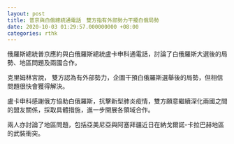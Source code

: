 ```yaml
---
layout: post
title: 普京與白俄總統通電話　雙方指有外部勢力干擾白俄局勢
date: 2020-10-03 01:29:57.000000000 +08:00
categories: rthk
---
```


俄羅斯總統普京應約與白俄羅斯總統盧卡申科通電話，討論了白俄羅斯大選後的局勢、地區問題及兩國合作。

克里姆林宮說， 雙方認為有外部勢力，企圖干預白俄羅斯選舉後的局勢，但相信問題很快會獲得解決。

盧卡申科感謝俄方協助白俄羅斯，抗擊新型肺炎疫情，雙方願意繼續深化兩國之間的盟友關係，採取具體措施，進一步開展各領域合作。

兩人亦討論了地區問題，包括亞美尼亞與阿塞拜疆近日在納戈爾諾-卡拉巴赫地區的武裝衝突。

